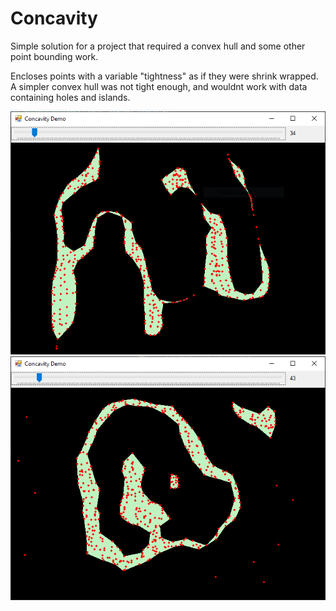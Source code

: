 # Concavity

Simple solution for a project that required a convex hull and some other point bounding work.

Encloses points with a variable "tightness" as if they were shrink wrapped. A simpler convex hull was not tight enough, and wouldnt work with data containing holes and islands.

![Flat Demo 1](https://github.com/jared-malooly/Concavity/blob/master/Demos/blank1.PNG?raw=true)
![Flat Demo 1](https://github.com/jared-malooly/Concavity/blob/master/Demos/blank2.PNG?raw=true)

